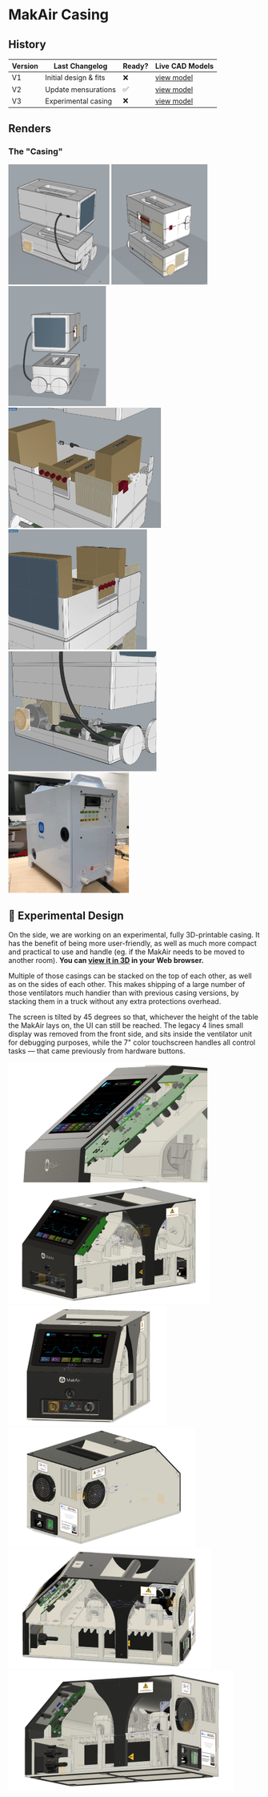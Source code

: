 # MakAir Casing

## History

| Version | Last Changelog | Ready? | Live CAD Models |
| ------- | -------------- | ------ | --------------- |
| V1 | Initial design & fits | ❌ | [view model](https://a360.co/2JyIU9P)
| V2 | Update mensurations | ✅ | [view model](https://a360.co/2RlnfGp)
| V3 | Experimental casing | ❌ | [view model](https://a360.co/2BoKPgj)

## Renders

### The "Casing"

<p>
  <img alt="Casing Render" src="./res/schemes/V2/Casing%20(Render%201).png" height="240">
  <img alt="Casing Render" src="./res/schemes/V2/Casing%20(Render%202).png" height="240">
  <img alt="Casing Render" src="./res/schemes/V2/Casing%20(Render%204).png" height="240">
  <img alt="Casing Render" src="./res/schemes/V2/Casing%20(Render%206).png" height="240">
  <img alt="Casing Render" src="./res/schemes/V2/Casing%20(Render%207).png" height="240">
  <img alt="Casing Render" src="./res/schemes/V2/Casing%20(Render%208).png" height="240">
  <img alt="Casing Assembly" src="./res/schemes/V2/Casing%20(Assembly%201).jpg" height="240">
</p>

## 🚀 Experimental Design

On the side, we are working on an experimental, fully 3D-printable casing. It has the benefit of being more user-friendly, as well as much more compact and practical to use and handle (eg. if the MakAir needs to be moved to another room). **You can [view it in 3D](https://a360.co/2BoKPgj) in your Web browser.**

Multiple of those casings can be stacked on the top of each other, as well as on the sides of each other. This makes shipping of a large number of those ventilators much handier than with previous casing versions, by stacking them in a truck without any extra protections overhead.

The screen is tilted by 45 degrees so that, whichever the height of the table the MakAir lays on, the UI can still be reached. The legacy 4 lines small display was removed from the front side, and sits inside the ventilator unit for debugging purposes, while the 7" color touchscreen handles all control tasks — that came previously from hardware buttons.

<p>
  <img alt="Experimental Casing Render" src="./res/schemes/Experimental/V3/Casing%20(Render%201).png" height="240">
  <img alt="Experimental Casing Render" src="./res/schemes/Experimental/V3/Casing%20(Render%202).png" height="240">
  <img alt="Experimental Casing Render" src="./res/schemes/Experimental/V3/Casing%20(Render%203).png" height="240">
  <img alt="Experimental Casing Render" src="./res/schemes/Experimental/V3/Casing%20(Render%204).png" height="240">
  <img alt="Experimental Casing Render" src="./res/schemes/Experimental/V3/Casing%20(Render%205).png" height="240">
  <img alt="Experimental Casing Render" src="./res/schemes/Experimental/V3/Casing%20(Render%206).png" height="240">
</p>
